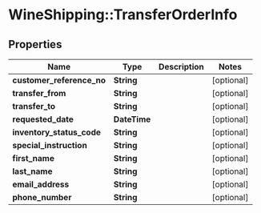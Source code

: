 # WineShipping::TransferOrderInfo

## Properties
Name | Type | Description | Notes
------------ | ------------- | ------------- | -------------
**customer_reference_no** | **String** |  | [optional] 
**transfer_from** | **String** |  | [optional] 
**transfer_to** | **String** |  | [optional] 
**requested_date** | **DateTime** |  | [optional] 
**inventory_status_code** | **String** |  | [optional] 
**special_instruction** | **String** |  | [optional] 
**first_name** | **String** |  | [optional] 
**last_name** | **String** |  | [optional] 
**email_address** | **String** |  | [optional] 
**phone_number** | **String** |  | [optional] 


